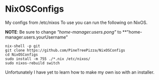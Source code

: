# NixOSConfigs

My configs from /etc/nixos
To use you can run the following on NixOS.

**NOTE**: Be sure to change *"home-manager.users.pong"* to **"home-manager.users.yourUsername"

```
nix-shell -p git
git clone https://github.com/PineTreePizza/NixOSConfigs
cd NixOSConfigs
sudo install -m 755 ./*.nix /etc/nixos/
sudo nixos-rebuild switch
```

Unfortunately I have yet to learn how to make my own iso with an installer.
